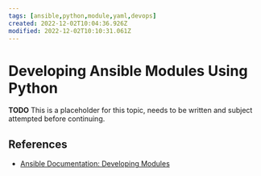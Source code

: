 ```yaml
---
tags: [ansible,python,module,yaml,devops]
created: 2022-12-02T10:04:36.926Z
modified: 2022-12-02T10:10:31.061Z
---
```

# Developing Ansible Modules Using Python

**TODO** This is a placeholder for this topic, needs to be written and subject attempted before continuing.

## References

* [Ansible Documentation: Developing Modules][ansible-docs-modules-dev]

<!-- Hidden Reference Links Below Here -->
[ansible-docs-modules-dev]: https://docs.ansible.com/ansible/latest/dev_guide/developing_modules_general.html "Ansible Documentation: Developing Modules"
